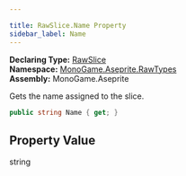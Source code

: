```yaml
---

title: RawSlice.Name Property
sidebar_label: Name
---
```

**Declaring Type:** [RawSlice](../)  
**Namespace:** [MonoGame.Aseprite.RawTypes](../../)  
**Assembly:** MonoGame.Aseprite

Gets the name assigned to the slice.

```csharp
public string Name { get; }
```

## Property Value

string


